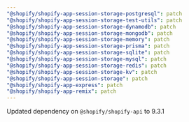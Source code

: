 ```yaml
---
"@shopify/shopify-app-session-storage-postgresql": patch
"@shopify/shopify-app-session-storage-test-utils": patch
"@shopify/shopify-app-session-storage-dynamodb": patch
"@shopify/shopify-app-session-storage-mongodb": patch
"@shopify/shopify-app-session-storage-memory": patch
"@shopify/shopify-app-session-storage-prisma": patch
"@shopify/shopify-app-session-storage-sqlite": patch
"@shopify/shopify-app-session-storage-mysql": patch
"@shopify/shopify-app-session-storage-redis": patch
"@shopify/shopify-app-session-storage-kv": patch
"@shopify/shopify-app-session-storage": patch
"@shopify/shopify-app-express": patch
"@shopify/shopify-app-remix": patch
---
```


Updated dependency on `@shopify/shopify-api` to 9.3.1
